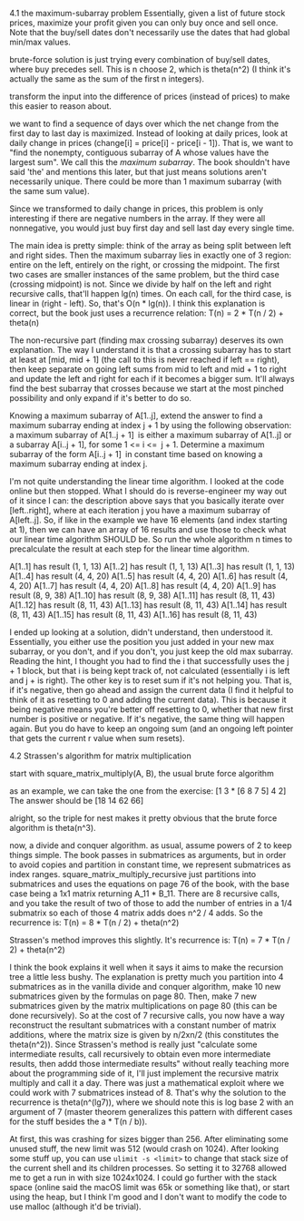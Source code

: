 4.1 the maximum-subarray problem
Essentially, given a list of future stock prices, maximize your profit given you can only buy once and sell once.
Note that the buy/sell dates don't necessarily use the dates that had global min/max values.

brute-force solution is just trying every combination of buy/sell dates, where buy precedes sell.
This is n choose 2, which is theta(n^2) (I think it's actually the same as the sum of the first n integers).

transform the input into the difference of prices (instead of prices) to make this easier to reason about.

we want to find a sequence of days over which the net change from the first day to last day is maximized.
Instead of looking at daily prices, look at daily change in prices (change[i] = price[i] - price[i - 1]).
That is, we want to "find the nonempty, contiguous subarray of A whose values have the largest sum". We call
this the *maximum subarray*. The book shouldn't have said 'the' and mentions this later, but that just means
solutions aren't necessarily unique. There could be more than 1 maximum subarray (with the same sum value).

Since we transformed to daily change in prices, this problem is only interesting if there are negative numbers
in the array. If they were all nonnegative, you would just buy first day and sell last day every single time. 

The main idea is pretty simple: think of the array as being split between left and right sides. Then the maximum subarray lies in exactly one of 3 region: entire on the left, entirely on the right, or crossing the midpoint. The first two cases
are smaller instances of the same problem, but the third case (crossing midpoint)
is not. Since we divide by half on the left and right recursive calls, that'll happen lg(n) times. On each call, for the third case, is linear in (right - left).
So, that's O(n * lg(n)). 
I think this explanation is correct, but the book just uses a recurrence relation:
    T(n) = 2 * T(n / 2) + theta(n)

The non-recursive part (finding max crossing subarray) deserves its own explanation. The way I understand it is that a crossing subarray has to start at least at [mid, mid + 1] (the call to this is never reached if left == right), then keep separate on going left sums from mid to left and mid + 1 to right and update the left and right for each if it becomes a bigger sum. It'll always find the best subarray that crosses because we start at the most pinched possibility and only expand if it's better to do so. 

Knowing a maximum subarray of A[1..j], extend the answer to find a maximum subarray ending at index j + 1 by using the following observation: a maximum subarray of A[1..j + 1] is either a maximum subarray of A[1..j] or a subarray A[i..j + 1], for some 1 <= i <= j + 1. Determine a maximum subarray of the form A[i..j + 1] in constant time based on knowing a maximum subarray ending at index j.

I'm not quite understanding the linear time algorithm. I looked at the code online but then stopped. What I should do is reverse-engineer my way out of it since I can: the description above says that you basically iterate over [left..right], where at each iteration j you have a maximum subarray of A[left..j]. So, if like in the example we have 16 elements (and index starting at 1), then we can have an array of 16 results and use those to check what our linear time algorithm SHOULD be. So run the whole algorithm n times to precalculate the result at each step for the linear time algorithm.

A[1..1] has result (1, 1, 13)
A[1..2] has result (1, 1, 13)
A[1..3] has result (1, 1, 13)
A[1..4] has result (4, 4, 20)
A[1..5] has result (4, 4, 20)
A[1..6] has result (4, 4, 20)
A[1..7] has result (4, 4, 20)
A[1..8] has result (4, 4, 20)
A[1..9] has result (8, 9, 38)
A[1..10] has result (8, 9, 38)
A[1..11] has result (8, 11, 43)
A[1..12] has result (8, 11, 43)
A[1..13] has result (8, 11, 43)
A[1..14] has result (8, 11, 43)
A[1..15] has result (8, 11, 43)
A[1..16] has result (8, 11, 43)

 I ended up looking at a solution, didn't understand, then understood it. Essentially, you either use the position you just added in your new max subarray, or you don't, and if you don't, you just keep the old max subarray. Reading the hint, I thought you had to find the i that successfully uses the j + 1 block, but that i is being kept track of, not calculated (essentially i is left and j + is right). The other key is to reset sum if it's not helping you. That is, if it's negative, then go ahead and assign the current data (I find it helpful to think of it as resetting to 0 and adding the current data). This is because it being negative means you're better off resetting to 0, whether that new first number is positive or negative. If it's negative, the same thing will happen again. But you do have to keep an ongoing sum (and an ongoing left pointer that gets the current r value when sum resets).

 4.2 Strassen's algorithm for matrix multiplication

 start with square_matrix_multiply(A, B), the usual brute force algorithm

 as an example, we can take the one from the exercise:
 [1 3  * [6 8
  7 5]    4 2]
The answer should be [18 14 
                      62 66]

alright, so the triple for nest makes it pretty obvious that the brute force algorithm is theta(n^3). 

now, a divide and conquer algorithm. as usual, assume powers of 2 to keep things simple. The book passes in submatrices as arguments, but in order to avoid copies and partition in constant time, we represent submatrices as index ranges. square_matrix_multiply_recursive just partitions into submatrices and uses the equations on page 76 of the book, with the base case being a 1x1 matrix returning A_11 * B_11.  There are 8 recursive calls, and you take the result of two of those to add the number of entries in a 1/4 submatrix so each of those 4 matrix adds does n^2 / 4 adds. So the recurrence is:
    T(n) = 8 * T(n / 2) + theta(n^2)

Strassen's method improves this slightly. It's recurrence is:
    T(n) = 7 * T(n / 2) + theta(n^2)

I think the book explains it well when it says it aims to make the recursion tree a little
less bushy. The explanation is pretty much you partition into 4 submatrices as in the vanilla divide and conquer algorithm, make 10 new submatrices given by the formulas on page 80. Then, make 7 new submatrices given by the matrix multiplications on page 80 (this can be done recursively). So at the cost of 7 recursive calls, you now have a way reconstruct the resultant submatrices with a constant number of matrix additions, where the matrix size is given by n/2xn/2 (this constitutes the theta(n^2)).
Since Strassen's method is really just "calculate some intermediate results, call recursively to obtain even more intermediate results, then addd those intermediate results" without really teaching more about the programming side of it, I'll just implement the recursive matrix multiply and call it a day. 
There was just a mathematical exploit where we could work with 7 submatrices instead of 8. That's why the solution to the recurrence is theta(n^(lg7)), where we should note this is log base 2 with an argument of 7 (master theorem generalizes this pattern with different cases for the stuff besides the a * T(n / b)).

At first, this was crashing for sizes bigger than 256. After eliminating some unused stuff, the new limit was 512 (would crash on 1024). After looking some stuff up, you can use `ulimit -s <limit>` to change that stack size of the current shell and its children processes. So setting it to 32768 allowed me to get a run in with size 1024x1024.
I could go further with the stack space (online said the macOS limit was 65k or something like that), or start using the heap, but I think I'm good and I don't want to modify the code to use malloc (although it'd be trivial).